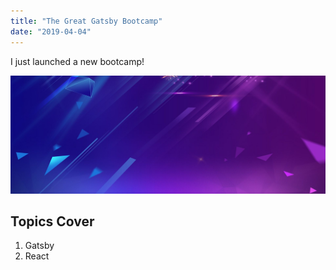 ```yaml
---
title: "The Great Gatsby Bootcamp"
date: "2019-04-04"
---
```


I just launched a new bootcamp!

![Banner](./generic_banner.jpg)

## Topics Cover

1. Gatsby
2. React